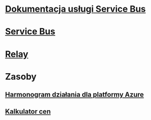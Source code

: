 # [Dokumentacja usługi Service Bus](index.md)
# [Service Bus](/azure/service-bus-messaging)
# [Relay](/azure/service-bus-relay)
# Zasoby
## [Harmonogram działania dla platformy Azure](https://azure.microsoft.com/roadmap/?category=enterprise-integration)
## [Kalkulator cen](https://azure.microsoft.com/pricing/calculator/)
